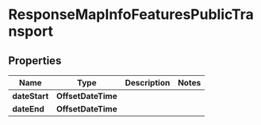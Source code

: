 

# ResponseMapInfoFeaturesPublicTransport


## Properties

Name | Type | Description | Notes
------------ | ------------- | ------------- | -------------
**dateStart** | **OffsetDateTime** |  | 
**dateEnd** | **OffsetDateTime** |  | 



